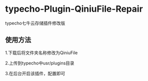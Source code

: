 # typecho-Plugin-QiniuFile-Repair
typecho七牛云存储插件修改版

## 使用方法 ##

1.下载后将文件夹名称修改为QiniuFile

2.上传到typecho中usr/plugins目录

3.在后台开启该插件，配置即可
